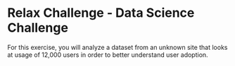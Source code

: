 # Relax Challenge  - Data Science Challenge
  
For this exercise, you will analyze a dataset from an unknown site that looks at usage of 12,000 users in order to better understand user adoption.